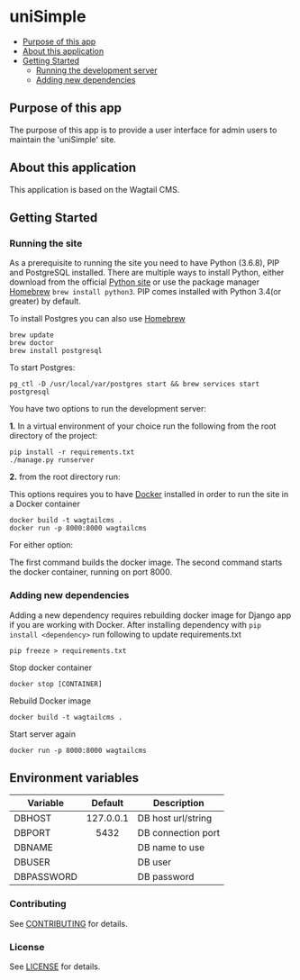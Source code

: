 # uniSimple

<!-- vim-markdown-toc GitLab -->

* [Purpose of this app](#purpose-of-this-app)
* [About this application](#about-this-application)
* [Getting Started](#getting-started)
  * [Running the development server](#running-the-development-server)
  * [Adding new dependencies](#adding-new-dependencies)

<!-- vim-markdown-toc -->


## Purpose of this app


The purpose of this app is to provide a user interface for admin users to maintain the 'uniSimple' site.


## About this application


This application is based on the Wagtail CMS.

## Getting Started


### Running the site

As a prerequisite to running the site you need to have Python (3.6.8), PIP and PostgreSQL installed. There are multiple ways to install Python, either download from the official [Python site](https://www.python.org/downloads/) or use the package manager [Homebrew](https://brew.sh/) ```brew install python3```. PIP comes installed with Python 3.4(or greater) by default.

To install Postgres you can also use [Homebrew](https://brew.sh/)

```
brew update
brew doctor
brew install postgresql

```
To start Postgres:

```
pg_ctl -D /usr/local/var/postgres start && brew services start postgresql

```

You have two options to run the development server:

**1.** In a virtual environment of your choice run the following from the root directory of the project:

```
pip install -r requirements.txt
./manage.py runserver

```

**2.** from the root directory run:

This options requires you to have [Docker](https://docs.docker.com/v17.12/docker-for-mac/install/) installed in order to run the site in a Docker container

```
docker build -t wagtailcms .
docker run -p 8000:8000 wagtailcms

```

For either option:

The first command builds the docker image.
The second command starts the docker container, running on port 8000.


### Adding new dependencies

Adding a new dependency requires rebuilding docker image for Django app if you are working with Docker. After installing dependency with `pip install <dependency>` run following to update requirements.txt

```
pip freeze > requirements.txt
```

Stop docker container

```
docker stop [CONTAINER]
```

Rebuild Docker image

```
docker build -t wagtailcms .
```

Start server again

```
docker run -p 8000:8000 wagtailcms

```

## Environment variables

| Variable        | Default       | Description                       |
| --------------- | :-----------: | --------------------------        |    
| DBHOST         | 127.0.0.1            | DB host url/string                |
| DBPORT         | 5432          | DB connection port                |
| DBNAME         | <database name>       | DB name to use                    |
| DBUSER         | <username>        | DB user                           |
| DBPASSWORD     | <password>              | DB password                       |


### Contributing

See [CONTRIBUTING](CONTRIBUTING.md) for details.

### License

See [LICENSE](LICENSE.md) for details.
